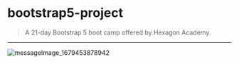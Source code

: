 # bootstrap5-project
> A 21-day Bootstrap 5 boot camp offered by Hexagon Academy.

---

![messageImage_1679453878942](https://user-images.githubusercontent.com/56038738/226790877-ad909828-9578-41af-a25d-d32ba8a81d16.jpg)
